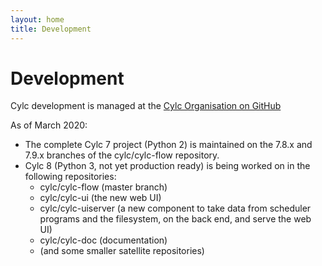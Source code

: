 ```yaml
---
layout: home
title: Development
---
```


# Development

Cylc development is managed at the [Cylc Organisation on
GitHub](https://github.com/cylc)

As of March 2020:
- The complete Cylc 7 project (Python 2) is maintained on the 7.8.x and 7.9.x
  branches of the cylc/cylc-flow repository.
- Cylc 8 (Python 3, not yet production ready) is being worked on in the
  following repositories:
  - cylc/cylc-flow (master branch)
  - cylc/cylc-ui (the new web UI)
  - cylc/cylc-uiserver (a new component to take data from scheduler programs and
    the filesystem, on the back end, and serve the web UI)
  - cylc/cylc-doc (documentation)
  - (and some smaller satellite repositories)
